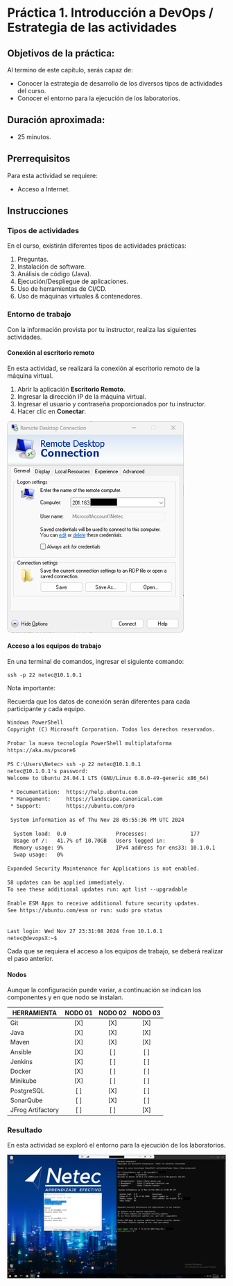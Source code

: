 # Práctica 1. Introducción a DevOps / Estrategia de las actividades 

## Objetivos de la práctica:

Al termino de este capítulo, serás capaz de:

- Conocer la estrategia de desarrollo de los diversos tipos de actividades del curso.
- Conocer el entorno para la ejecución de los laboratorios.

## Duración aproximada:
- 25 minutos.

## Prerrequisitos
Para esta actividad se requiere:

- Acceso a Internet.

## Instrucciones

### Tipos de actividades
En el curso, existirán diferentes tipos de actividades prácticas:

1. Preguntas.
2. Instalación de software.
3. Análisis de código (Java).
4. Ejecución/Despliegue de aplicaciones.
5. Uso de herramientas de CI/CD.
6. Uso de máquinas virtuales & contenedores.

### Entorno de trabajo

Con la información provista por tu instructor, realiza las siguientes actividades.

#### Conexión al escritorio remoto

En esta actividad, se realizará la conexión al escritorio remoto de la
máquina virtual.

1. Abrir la aplicación **Escritorio Remoto**.
2. Ingresar la dirección IP de la máquina virtual.
3. Ingresar el usuario y contraseña proporcionados por tu instructor.
4. Hacer clic en **Conectar**.

![Remote Desktop Connection](mm/01-01_RDP.png)

#### Acceso a los equipos de trabajo

En una terminal de comandos, ingresar el siguiente comando:

``` shell
ssh -p 22 netec@10.1.0.1
```

Nota importante:

Recuerda que los datos de conexión serán diferentes para cada participante y cada equipo.

``` shell
Windows PowerShell
Copyright (C) Microsoft Corporation. Todos los derechos reservados.

Probar la nueva tecnología PowerShell multiplataforma https://aka.ms/pscore6

PS C:\Users\Netec> ssh -p 22 netec@10.1.0.1
netec@10.1.0.1's password:
Welcome to Ubuntu 24.04.1 LTS (GNU/Linux 6.8.0-49-generic x86_64)

 * Documentation:  https://help.ubuntu.com
 * Management:     https://landscape.canonical.com
 * Support:        https://ubuntu.com/pro

 System information as of Thu Nov 28 05:55:36 PM UTC 2024

  System load:  0.0                Processes:              177
  Usage of /:   41.7% of 10.70GB   Users logged in:        0
  Memory usage: 9%                 IPv4 address for ens33: 10.1.0.1
  Swap usage:   0%

Expanded Security Maintenance for Applications is not enabled.

58 updates can be applied immediately.
To see these additional updates run: apt list --upgradable

Enable ESM Apps to receive additional future security updates.
See https://ubuntu.com/esm or run: sudo pro status


Last login: Wed Nov 27 23:31:08 2024 from 10.1.0.1
netec@devopsX:~$
```

Cada que se requiera el acceso a los equipos de trabajo, se deberá realizar el paso anterior.

#### Nodos

Aunque la configuración puede variar, a continuación se indican los componentes y en que nodo se instalan.

| HERRAMIENTA        |   NODO 01   |   NODO 02   |   NODO 03   |
|--------------------|:-----------:|:-----------:|:-----------:|
| Git                |     [X]     |     [X]     |     [X]     |
| Java               |     [X]     |     [X]     |     [X]     |
| Maven              |     [X]     |     [X]     |     [X]     |
| Ansible            |     [X]     |     [ ]     |     [ ]     |
| Jenkins            |     [X]     |     [ ]     |     [ ]     |
| Docker             |     [X]     |     [ ]     |     [ ]     |
| Minikube           |     [X]     |     [ ]     |     [ ]     |
| PostgreSQL         |     [ ]     |     [X]     |     [ ]     |
| SonarQube          |     [ ]     |     [X]     |     [ ]     |
| JFrog Artifactory  |     [ ]     |     [ ]     |     [X]     |


### Resultado

En esta actividad se exploró el entorno para la ejecución de los laboratorios.

![Resultado esperado](mm/01-02_LabsMachines.png)
